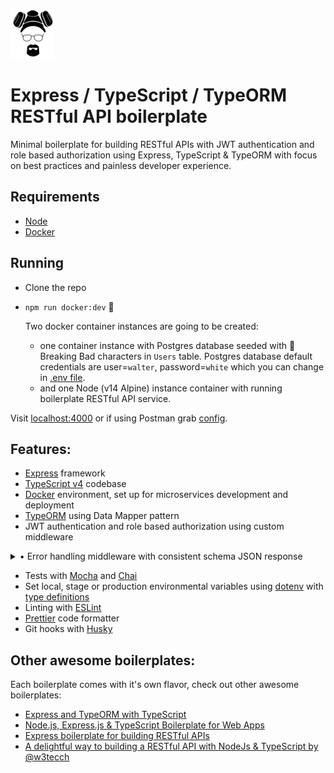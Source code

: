 ![Heisenberg](heisenberg.jpg)

# Express / TypeScript / TypeORM RESTful API boilerplate

Minimal boilerplate for building RESTful APIs with JWT authentication and role based authorization using Express, TypeScript & TypeORM with focus on best practices and painless developer experience.

## Requirements

- [Node](https://nodejs.org/)
- [Docker](https://www.docker.com/)

## Running

- Clone the repo
- `npm run docker:dev` 🚀

  Two docker container instances are going to be created:

  - one container instance with Postgres database seeded with 💊 Breaking Bad characters in `Users` table. Postgres database default credentials are user=`walter`, password=`white` which you can change in [.env file](./.env).
  - and one Node (v14 Alpine) instance container with running boilerplate RESTful API service.

Visit [localhost:4000](http://localhost:4000/) or if using Postman grab [config](/postman).

## Features:

- [Express](https://github.com/expressjs/express) framework
- [TypeScript v4](https://github.com/microsoft/TypeScript) codebase
- [Docker](https://www.docker.com/) environment, set up for microservices development and deployment
- [TypeORM](https://typeorm.io/) using Data Mapper pattern
- JWT authentication and role based authorization using custom middleware

<details>
<summary>• Error handling middleware with consistent schema JSON response</summary>

```
type ErrorResponse = {
  errorType: 'General' | 'Raw' | 'Validation' | 'Unauthorized';
  errorMessage: string;
  errors: string[] | null;
  errorRaw: any;
  errorsValidation: ErrorValidation[] | null;
  // If NODE_ENV='production' the stack trace is not included in the response.
  stack?: string;
};
```

</details>

- Tests with [Mocha](https://mochajs.org/) and [Chai](https://www.chaijs.com/)
- Set local, stage or production environmental variables using [dotenv](https://github.com/motdotla/dotenv) with [type definitions](./src/types/ProcessEnv.d.ts)
- Linting with [ESLint](https://eslint.org/)
- [Prettier](https://prettier.io/) code formatter
- Git hooks with [Husky](https://github.com/typicode/husky)

## Other awesome boilerplates:

Each boilerplate comes with it's own flavor, check out other awesome boilerplates:

- [Express and TypeORM with TypeScript](https://github.com/typeorm/typescript-express-example)
- [Node.js, Express.js & TypeScript Boilerplate for Web Apps](https://github.com/jverhoelen/node-express-typescript-boilerplate)
- [Express boilerplate for building RESTful APIs](https://github.com/danielfsousa/express-rest-es2017-boilerplate)
- [A delightful way to building a RESTful API with NodeJs & TypeScript by @w3tecch](https://github.com/w3tecch/express-typescript-boilerplate)
